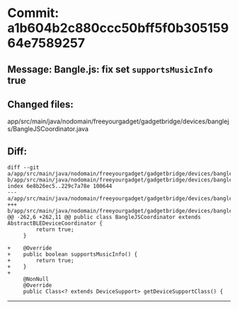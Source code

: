 # Commit: a1b604b2c880ccc50bff5f0b30515964e7589257
## Message: Bangle.js: fix set `supportsMusicInfo` true
## Changed files:
app/src/main/java/nodomain/freeyourgadget/gadgetbridge/devices/banglejs/BangleJSCoordinator.java

## Diff:
```
diff --git a/app/src/main/java/nodomain/freeyourgadget/gadgetbridge/devices/banglejs/BangleJSCoordinator.java b/app/src/main/java/nodomain/freeyourgadget/gadgetbridge/devices/banglejs/BangleJSCoordinator.java
index 6e8b26ec5..229c7a78e 100644
--- a/app/src/main/java/nodomain/freeyourgadget/gadgetbridge/devices/banglejs/BangleJSCoordinator.java
+++ b/app/src/main/java/nodomain/freeyourgadget/gadgetbridge/devices/banglejs/BangleJSCoordinator.java
@@ -262,6 +262,11 @@ public class BangleJSCoordinator extends AbstractBLEDeviceCoordinator {
         return true;
     }
 
+    @Override
+    public boolean supportsMusicInfo() {
+        return true;
+    }
+
     @NonNull
     @Override
     public Class<? extends DeviceSupport> getDeviceSupportClass() {
```
-----------------------------------

